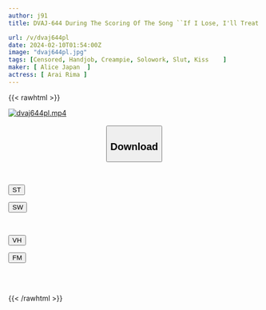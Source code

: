 ```yaml
---
author: j91
title: DVAJ-644 During The Scoring Of The Song ``If I Lose, I'll Treat You,'' I Was Interrupted By Licking My Nipples And Giving Me A Hand Job...I Was Teased At The Karaoke Box Late At Night, And My Dick Was On The Verge Of Exploding With Tongue Kisses On The Street, And I Was Pulled Out All Night At A Love Hotel.Rima Arai

url: /v/dvaj644pl
date: 2024-02-10T01:54:00Z
image: "dvaj644pl.jpg"
tags: [Censored, Handjob, Creampie, Solowork, Slut, Kiss	]
maker: [ Alice Japan  ]
actress: [ Arai Rima ]
---
```



{{< rawhtml >}}

<div class="video" data-videoid="RpmeZmKz7ZcX6w">
    <a href="javascript:;">
        <img src="/v/dvaj644pl/dvaj644pl.jpg" width="WIDTH" height="HEIGHT" alt="dvaj644pl.mp4" loading="lazy">
    </a>
</div>

<script type="text/javascript" src="https://j91.asia/asset/on-demand-st.js"></script>

<br>
  <link rel="stylesheet" href="https://j91.asia/asset/bs5.css">
  
  <center>
  <button class="btn btn-primary" type="button" data-bs-toggle="collapse" data-bs-target=".multi-collapse" aria-expanded="false" aria-controls="multiCollapseExample1 multiCollapseExample2"><h2>Download</h2></button></center>
</p>
<div class="row">
  <div class="col">
    <div class="collapse multi-collapse" id="multiCollapseExample1">
      <div class="card card-body">
	      	      <br>
<div class="buttons">  
<p><a href="https://streamtape.to/v/RpmeZmKz7ZcX6w" target="_blank"><button class="btn-hover color-3"><i class="fa fa-download"></i> ST</button></a></p>
<p><a href="https://cdnwish.com/4uc2d66k145b" target="_blank"><button class="btn-hover color-2"><i class="fa fa-download"></i> SW</button></a></p></div>
    </div>
  </div>
</div>
  <div class="col">
    <div class="collapse multi-collapse" id="multiCollapseExample2">
      <div class="card card-body">
	      <br>
<div class="buttons">
<p><a href="javascript:;" target="_blank"><button class="btn-hover color-9"><i class="fa fa-download"></i> VH</button></a></p>
<p><a href="javascript:;"><button class="btn-hover color-8"><i class="fa fa-download"></i> FM</button></a></p></div>
<br><br>
      </div>
    </div>
  </div>
</div>

{{< /rawhtml >}}